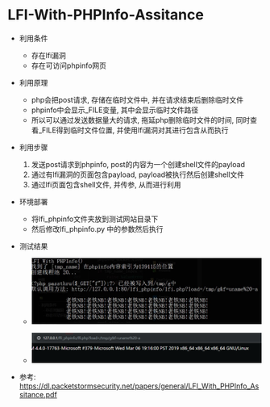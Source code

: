 # LFI-With-PHPInfo-Assitance

- 利用条件
    - 存在lfi漏洞
    - 存在可访问phpinfo网页

- 利用原理
    - php会把post请求, 存储在临时文件中, 并在请求结束后删除临时文件
    - phpinfo中会显示_FILE变量, 其中会显示临时文件路径
    - 所以可以通过发送数据量大的请求, 拖延php删除临时文件的时间, 同时查看_FILE得到临时文件位置, 并使用lfi漏洞对其进行包含从而执行

- 利用步骤
    1. 发送post请求到phpinfo,  post的内容为一个创建shell文件的payload
    2. 通过有lfi漏洞的页面包含payload, payload被执行然后创建shell文件
    3. 通过lfi页面包含shell文件, 并传参, 从而进行利用

- 环境部署
    - 将lfi_phpinfo文件夹放到测试网站目录下
    - 然后修改lfi_phpinfo.py 中的参数然后执行
    
- 测试结果
    - ![](images/lfi1.jpg)

    - ![](images/lfi2.png)

- 参考: https://dl.packetstormsecurity.net/papers/general/LFI_With_PHPInfo_Assitance.pdf
